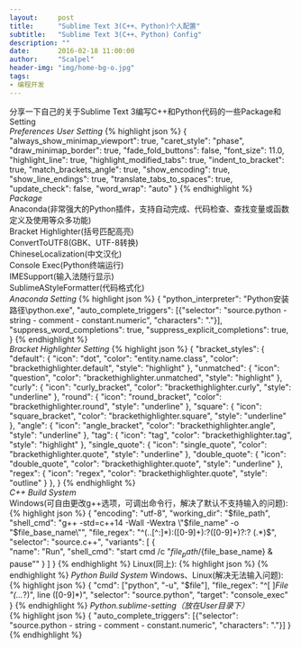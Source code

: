 ```yaml
---
layout:     post
title:      "Sublime Text 3(C++、Python)个人配置"
subtitle:   "Sublime Text 3(C++、Python) Config"
description: ""
date:       2016-02-18 11:00:00
author:     "Scalpel"
header-img: "img/home-bg-o.jpg"
tags:
- 编程开发
---
```

分享一下自己的关于Sublime Text 3编写C++和Python代码的一些Package和Setting  
*Preferences User Setting*
{% highlight json %}
{
    "always_show_minimap_viewport": true,
    "caret_style": "phase",
    "draw_minimap_border": true,
    "fade_fold_buttons": false,
    "font_size": 11.0,
    "highlight_line": true,
    "highlight_modified_tabs": true,
    "indent_to_bracket": true,
    "match_brackets_angle": true,
    "show_encoding": true,
    "show_line_endings": true,
    "translate_tabs_to_spaces": true,
    "update_check": false,
    "word_wrap": "auto"
}
{% endhighlight %}  
*Package*  
Anaconda(非常强大的Python插件，支持自动完成、代码检查、查找变量或函数定义及使用等众多功能)  
Bracket Highlighter(括号匹配高亮)  
ConvertToUTF8(GBK、UTF-8转换)  
ChineseLocalization(中文汉化)  
Console Exec(Python终端运行)  
IMESupport(输入法随行显示)  
SublimeAStyleFormatter(代码格式化)  
*Anaconda Setting*
{% highlight json %}
{
    "python_interpreter": "Python安装路径\\python.exe",
    "auto_complete_triggers": [{"selector": "source.python - string - comment - constant.numeric", "characters": "."}],
    "suppress_word_completions": true,
    "suppress_explicit_completions": true,
}
{% endhighlight %}  
*Bracket Highlighter Setting*
{% highlight json %}
{
    "bracket_styles": {
        "default": {
            "icon": "dot",
            "color": "entity.name.class",
            "color": "brackethighlighter.default",
            "style": "highlight"
        },
        "unmatched": {
            "icon": "question",
            "color": "brackethighlighter.unmatched",
            "style": "highlight"
        },
        "curly": {
            "icon": "curly_bracket",
            "color": "brackethighlighter.curly",
            "style": "underline"
        },
        "round": {
            "icon": "round_bracket",
            "color": "brackethighlighter.round",
            "style": "underline"
        },
        "square": {
            "icon": "square_bracket",
            "color": "brackethighlighter.square",
            "style": "underline"
        },
        "angle": {
            "icon": "angle_bracket",
            "color": "brackethighlighter.angle",
            "style": "underline"
        },
        "tag": {
            "icon": "tag",
            "color": "brackethighlighter.tag",
            "style": "highlight"
        },
        "single_quote": {
            "icon": "single_quote",
            "color": "brackethighlighter.quote",
            "style": "underline"
        },
        "double_quote": {
            "icon": "double_quote",
            "color": "brackethighlighter.quote",
            "style": "underline"
        },
        "regex": {
            "icon": "regex",
            "color": "brackethighlighter.quote",
            "style": "outline"
        }
    },
}
{% endhighlight %}  
*C++ Build System*  
Windows(可自由更改g++选项，可调出命令行，解决了默认不支持输入的问题):
{% highlight json %}
{
    "encoding": "utf-8",
    "working_dir": "$file_path",
    "shell_cmd": "g++ -std=c++14 -Wall -Wextra \"$file_name\" -o \"$file_base_name\"",
    "file_regex": "^(..[^:]*):([0-9]+):?([0-9]+)?:? (.*)$",
    "selector": "source.c++",
    "variants": 
    [
        {   
        "name": "Run",
            "shell_cmd": "start cmd /c \"${file_path}/${file_base_name} & pause\""
        }
    ]
}
{% endhighlight %}
Linux(同上):
{% highlight json %}
{% endhighlight %}
*Python Build System*
Windows、Linux(解决无法输入问题):  
{% highlight json %}
{
    "cmd": ["python", "-u", "$file"],
    "file_regex": "^[ ]*File \"(...*?)\", line ([0-9]*)",
    "selector": "source.python",
    "target": "console_exec"
}
{% endhighlight %}
*Python.sublime-setting（放在User目录下）*  
{% highlight json %}
{
    "auto_complete_triggers": [{"selector": "source.python - string - comment - constant.numeric", "characters": "."}]
}
{% endhighlight %}